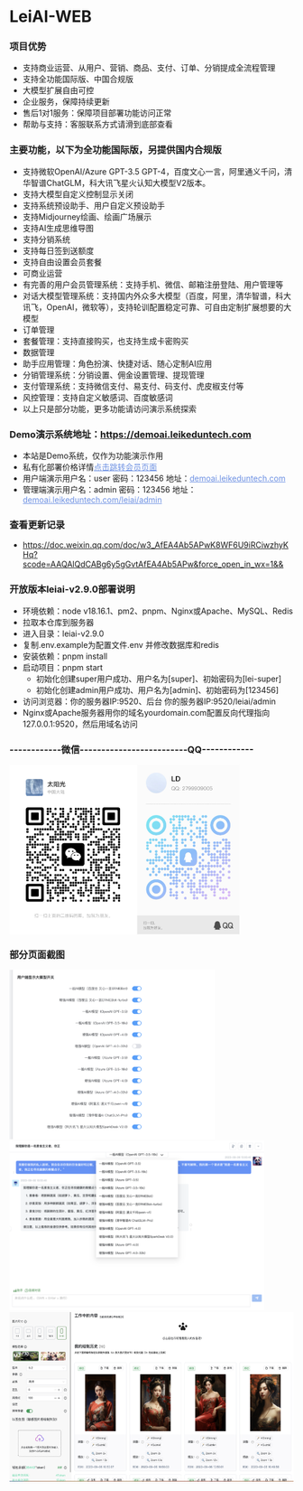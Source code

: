 # LeiAI-WEB

### 项目优势
 - 支持商业运营、从用户、营销、商品、支付、订单、分销提成全流程管理
 - 支持全功能国际版、中国合规版
 - 大模型扩展自由可控
 - 企业服务，保障持续更新
 - 售后1对1服务：保障项目部署功能访问正常
 - 帮助与支持：客服联系方式请滑到底部查看

### 主要功能，以下为全功能国际版，另提供国内合规版
 - 支持微软OpenAI/Azure GPT-3.5 GPT-4，百度文心一言，阿里通义千问，清华智谱ChatGLM，科大讯飞星火认知大模型V2版本。
 - 支持大模型自定义控制显示关闭
 - 支持系统预设助手、用户自定义预设助手
 - 支持Midjourney绘画、绘画广场展示
 - 支持AI生成思维导图
 - 支持分销系统
 - 支持每日签到送额度
 - 支持自由设置会员套餐
 - 可商业运营
 - 有完善的用户会员管理系统：支持手机、微信、邮箱注册登陆、用户管理等
 - 对话大模型管理系统：支持国内外众多大模型（百度，阿里，清华智谱，科大讯飞，OpenAI，微软等），支持轮训配置稳定可靠、可自由定制扩展想要的大模型
 - 订单管理
 - 套餐管理：支持直接购买，也支持生成卡密购买
 - 数据管理
 - 助手应用管理：角色扮演、快捷对话、随心定制AI应用
 - 分销管理系统：分销设置、佣金设置管理、提现管理
 - 支付管理系统：支持微信支付、易支付、码支付、虎皮椒支付等
 - 风控管理：支持自定义敏感词、百度敏感词
 - 以上只是部分功能，更多功能请访问演示系统探索

### Demo演示系统地址：<a href="https://demoai.leikeduntech.com" target="_blank">https://demoai.leikeduntech.com</a>
<ul>
<li>本站是Demo系统，仅作为功能演示作用</li>
<li>私有化部署价格详情<a href="http://demoai.leikeduntech.com/pay" style="color:#6c90e3;">点击跳转会员页面</a></li>
<li>用户端演示用户名：user 密码：123456 地址：<a href="http://demoai.leikeduntech.com" style="color:#6c90e3;" target="_blank">demoai.leikeduntech.com</a></li>
<li>管理端演示用户名：admin 密码：123456 地址：<a href="http://demoai.leikeduntech.com/leiai/admin" style="color:#6c90e3;" target="_blank">demoai.leikeduntech.com/leiai/admin</a></li>
</ul>

### 查看更新记录
 - <a href="https://doc.weixin.qq.com/doc/w3_AfEA4Ab5APwK8WF6U9iRCiwzhyKHq?scode=AAQAlQdCABg6y5gGvtAfEA4Ab5APw&force_open_in_wx=1&&" target="_blank">https://doc.weixin.qq.com/doc/w3_AfEA4Ab5APwK8WF6U9iRCiwzhyKHq?scode=AAQAlQdCABg6y5gGvtAfEA4Ab5APw&force_open_in_wx=1&& </a>

### 开放版本leiai-v2.9.0部署说明
 - 环境依赖：node v18.16.1、pm2、pnpm、Nginx或Apache、MySQL、Redis
 - 拉取本仓库到服务器
 - 进入目录：leiai-v2.9.0
 - 复制.env.example为配置文件.env 并修改数据库和redis
 - 安装依赖：pnpm install
 - 启动项目：pnpm start
   - 初始化创建super用户成功、用户名为[super]、初始密码为[lei-super]
   - 初始化创建admin用户成功、用户名为[admin]、初始密码为[123456]
 - 访问浏览器：你的服务器IP:9520、后台 你的服务器IP:9520/leiai/admin
 - Nginx或Apache服务器用你的域名yourdomain.com配置反向代理指向127.0.0.1:9520，然后用域名访问

### ------------微信-------------------------QQ------------
<div style="height: 300px;">
<img style="height:300px;" alt="author" src="docs/img/author-wx-qq.png">
</div>

### 部分页面截图
<img style="height:300px;" alt="modelswitch" src="docs/img/modelswitch.png">
<img style="height:300px;" alt="chatmodel" src="docs/img/chatmodel.png">
<img style="height:300px;" alt="mjdraw" src="docs/img/mjdraw.png">
